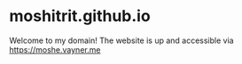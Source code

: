 # moshitrit.github.io
Welcome to my domain!
The website is up and accessible via https://moshe.vayner.me
